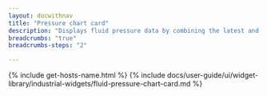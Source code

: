 ```yaml
---
layout: docwithnav
title: "Pressure chart card"
description: "Displays fluid pressure data by combining the latest and aggregated values with an optional simplified chart."
breadcrumbs: "true"
breadcrumbs-steps: "2"

---
```

{% include get-hosts-name.html %}
{% include docs/user-guide/ui/widget-library/industrial-widgets/fluid-pressure-chart-card.md %}
